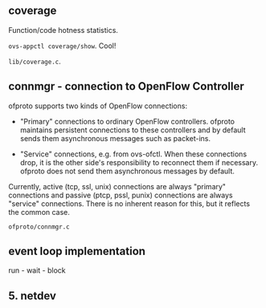 ## coverage
Function/code hotness statistics.

`ovs-appctl coverage/show`. Cool!

`lib/coverage.c`.

## connmgr - connection to OpenFlow Controller
 ofproto supports two kinds of OpenFlow connections:

   - "Primary" connections to ordinary OpenFlow controllers.  ofproto
     maintains persistent connections to these controllers and by default
     sends them asynchronous messages such as packet-ins.

   - "Service" connections, e.g. from ovs-ofctl.  When these connections
     drop, it is the other side's responsibility to reconnect them if
     necessary.  ofproto does not send them asynchronous messages by default.

 Currently, active (tcp, ssl, unix) connections are always "primary"
 connections and passive (ptcp, pssl, punix) connections are always "service"
 connections.  There is no inherent reason for this, but it reflects the
 common case.

`ofproto/connmgr.c`

## event loop implementation
run - wait - block

## 5. netdev
